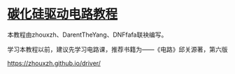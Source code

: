 # [碳化硅驱动电路教程](https://zhouxzh.github.io/driver/)

本教程由zhouxzh、DarentTheYang、DNFfafa联袂编写。

学习本教程以前，建议先学习电路课，推荐书籍为——《电路》邱关源著，第六版

https://zhouxzh.github.io/driver/